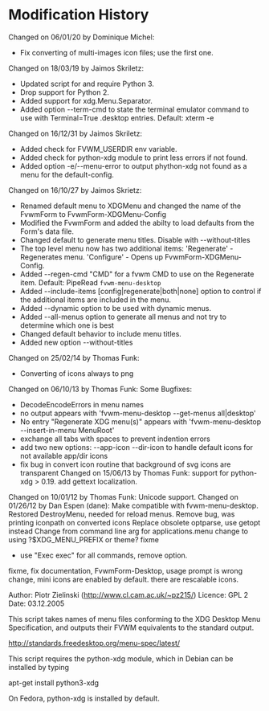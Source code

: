 # Modification History

Changed on 06/01/20 by Dominique Michel:
- Fix converting of multi-images icon files;
use the first one.

Changed on 18/03/19 by Jaimos Skriletz:
- Updated script for and require Python 3.
- Drop support for Python 2.
- Added support for xdg.Menu.Separator.
- Added option --term-cmd to state the terminal emulator command
to use with Terminal=True .desktop entries. Default: xterm -e

Changed on 16/12/31 by Jaimos Skriletz:
- Added check for FVWM_USERDIR env variable.
- Added check for python-xdg module to print less errors if not found.
- Added option -e/--menu-error to output phython-xdg not found as
a menu for the default-config.

Changed on 16/10/27 by Jaimos Skrietz:
- Renamed default menu to XDGMenu and changed the name of the
FvwmForm to FvwmForm-XDGMenu-Config
- Modified the FvwmForm and added the abilty to load defaults from
the Form's data file.
- Changed default to generate menu titles. Disable with --without-titles
- The top level menu now has two additional items:
'Regenerate' - Regenerates menu.
'Configure' - Opens up FvwmForm-XDGMenu-Config.
- Added --regen-cmd "CMD" for a fvwm CMD to use on the Regenerate item.
Default: PipeRead `fvwm-menu-desktop`
- Added --include-items [config|regenerate|both|none] option
to control if the additional items are included in the menu.
- Added --dynamic option to be used with dynamic menus.
- Added --all-menus option to generate all menus and not try to determine
which one is best
- Changed default behavior to include menu titles.
- Added new option --without-titles

Changed on 25/02/14 by Thomas Funk:
- Converting of icons always to png

Changed on 06/10/13 by Thomas Funk:
Some Bugfixes:
- DecodeEncodeErrors in menu names
- no output appears with 'fvwm-menu-desktop --get-menus all|desktop'
- No entry "Regenerate XDG menu(s)" appears with
'fvwm-menu-desktop --insert-in-menu MenuRoot'
- exchange all tabs with spaces to prevent indention errors
- add two new options: --app-icon --dir-icon
to handle default icons for not available app/dir icons
- fix bug in convert icon routine that background of svg icons are
transparent
Changed on 15/06/13 by Thomas Funk:
support for python-xdg > 0.19.
add gettext localization.

Changed on 10/01/12 by Thomas Funk:
Unicode support.
Changed on 01/26/12 by Dan Espen (dane):
Make compatible with fvwm-menu-desktop.
Restored DestroyMenu, needed for reload menus.
Remove bug, was printing iconpath on converted icons
Replace obsolete optparse, use getopt instead
Change from command line arg for applications.menu
change to using ?$XDG_MENU_PREFIX or theme? fixme
- use "Exec exec" for all commands, remove option.

fixme, fix documentation, FvwmForm-Desktop, usage prompt is wrong
change, mini icons are enabled by default.
there are rescalable icons.

Author: Piotr Zielinski (http://www.cl.cam.ac.uk/~pz215/)
Licence: GPL 2
Date: 03.12.2005

This script takes names of menu files conforming to the XDG Desktop
Menu Specification, and outputs their FVWM equivalents to the
standard output.

http://standards.freedesktop.org/menu-spec/latest/

This script requires the python-xdg module, which in Debian can be
installed by typing

apt-get install python3-xdg

On Fedora, python-xdg is installed by default.
